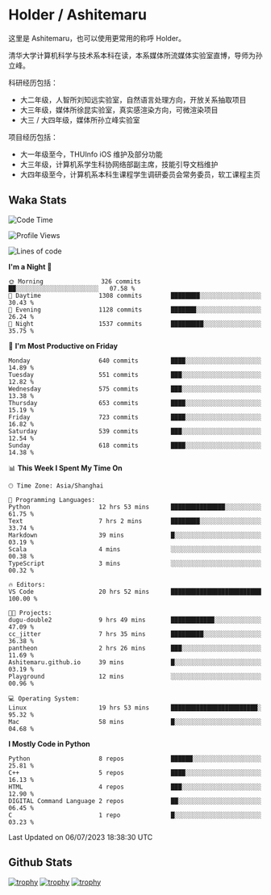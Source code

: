# Holder / Ashitemaru

这里是 Ashitemaru，也可以使用更常用的称呼 Holder。

清华大学计算机科学与技术系本科在读，本系媒体所流媒体实验室直博，导师为孙立峰。

科研经历包括：

- 大二年级，人智所刘知远实验室，自然语言处理方向，开放关系抽取项目
- 大三年级，媒体所徐昆实验室，真实感渲染方向，可微渲染项目
- 大三 / 大四年级，媒体所孙立峰实验室

项目经历包括：

- 大一年级至今，THUInfo iOS 维护及部分功能
- 大三年级，计算机系学生科协网络部副主席，技能引导文档维护
- 大四年级至今，计算机系本科生课程学生调研委员会常务委员，软工课程主页

## Waka Stats

<!--START_SECTION:waka-->
![Code Time](http://img.shields.io/badge/Code%20Time-974%20hrs%2054%20mins-blue)

![Profile Views](http://img.shields.io/badge/Profile%20Views-0-blue)

![Lines of code](https://img.shields.io/badge/From%20Hello%20World%20I%27ve%20Written-2.9%20million%20lines%20of%20code-blue)

**I'm a Night 🦉** 

```text
🌞 Morning                326 commits         ██░░░░░░░░░░░░░░░░░░░░░░░   07.58 % 
🌆 Daytime                1308 commits        ████████░░░░░░░░░░░░░░░░░   30.43 % 
🌃 Evening                1128 commits        ███████░░░░░░░░░░░░░░░░░░   26.24 % 
🌙 Night                  1537 commits        █████████░░░░░░░░░░░░░░░░   35.75 % 
```
📅 **I'm Most Productive on Friday** 

```text
Monday                   640 commits         ████░░░░░░░░░░░░░░░░░░░░░   14.89 % 
Tuesday                  551 commits         ███░░░░░░░░░░░░░░░░░░░░░░   12.82 % 
Wednesday                575 commits         ███░░░░░░░░░░░░░░░░░░░░░░   13.38 % 
Thursday                 653 commits         ████░░░░░░░░░░░░░░░░░░░░░   15.19 % 
Friday                   723 commits         ████░░░░░░░░░░░░░░░░░░░░░   16.82 % 
Saturday                 539 commits         ███░░░░░░░░░░░░░░░░░░░░░░   12.54 % 
Sunday                   618 commits         ████░░░░░░░░░░░░░░░░░░░░░   14.38 % 
```


📊 **This Week I Spent My Time On** 

```text
🕑︎ Time Zone: Asia/Shanghai

💬 Programming Languages: 
Python                   12 hrs 53 mins      ███████████████░░░░░░░░░░   61.75 % 
Text                     7 hrs 2 mins        ████████░░░░░░░░░░░░░░░░░   33.74 % 
Markdown                 39 mins             █░░░░░░░░░░░░░░░░░░░░░░░░   03.19 % 
Scala                    4 mins              ░░░░░░░░░░░░░░░░░░░░░░░░░   00.38 % 
TypeScript               3 mins              ░░░░░░░░░░░░░░░░░░░░░░░░░   00.32 % 

🔥 Editors: 
VS Code                  20 hrs 52 mins      █████████████████████████   100.00 % 

🐱‍💻 Projects: 
dugu-double2             9 hrs 49 mins       ████████████░░░░░░░░░░░░░   47.09 % 
cc_jitter                7 hrs 35 mins       █████████░░░░░░░░░░░░░░░░   36.38 % 
pantheon                 2 hrs 26 mins       ███░░░░░░░░░░░░░░░░░░░░░░   11.69 % 
Ashitemaru.github.io     39 mins             █░░░░░░░░░░░░░░░░░░░░░░░░   03.19 % 
Playground               12 mins             ░░░░░░░░░░░░░░░░░░░░░░░░░   00.96 % 

💻 Operating System: 
Linux                    19 hrs 53 mins      ████████████████████████░   95.32 % 
Mac                      58 mins             █░░░░░░░░░░░░░░░░░░░░░░░░   04.68 % 
```

**I Mostly Code in Python** 

```text
Python                   8 repos             ██████░░░░░░░░░░░░░░░░░░░   25.81 % 
C++                      5 repos             ████░░░░░░░░░░░░░░░░░░░░░   16.13 % 
HTML                     4 repos             ███░░░░░░░░░░░░░░░░░░░░░░   12.90 % 
DIGITAL Command Language 2 repos             ██░░░░░░░░░░░░░░░░░░░░░░░   06.45 % 
C                        1 repo              █░░░░░░░░░░░░░░░░░░░░░░░░   03.23 % 
```




 Last Updated on 06/07/2023 18:38:30 UTC
<!--END_SECTION:waka-->

## Github Stats

[![trophy](https://github-profile-trophy.vercel.app/?username=Ashitemaru&column=7)](https://github.com/Ashitemaru)
[![trophy](https://github-readme-stats.vercel.app/api?username=Ashitemaru&show_icons=true&include_all_commits=true)](https://github.com/Ashitemaru)
[![trophy](https://github-readme-stats.vercel.app/api/top-langs/?username=Ashitemaru&layout=compact)](https://github.com/Ashitemaru)

<!--
**Ashitemaru/Ashitemaru** is a ✨ _special_ ✨ repository because its `README.md` (this file) appears on your GitHub profile.

Here are some ideas to get you started:

- 🔭 I’m currently working on ...
- 🌱 I’m currently learning ...
- 👯 I’m looking to collaborate on ...
- 🤔 I’m looking for help with ...
- 💬 Ask me about ...
- 📫 How to reach me: ...
- 😄 Pronouns: ...
- ⚡ Fun fact: ...
-->
